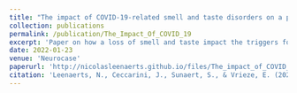```yaml
---
title: "The impact of COVID-19-related smell and taste disorders on a patient with bulimia nervosa: a case report"
collection: publications
permalink: /publication/The_Impact_Of_COVID_19
excerpt: 'Paper on how a loss of smell and taste impact the triggers for binge eating episodes in a patient with bulimia nervosa'
date: 2022-01-23
venue: 'Neurocase'
paperurl: 'http://nicolasleenaerts.github.io/files/The_impact_of_COVID_19_Smell.pdf'
citation: 'Leenaerts, N., Ceccarini, J., Sunaert, S., & Vrieze, E. (2022). The impact of COVID-19-related smell and taste disorders on a patient with bulimia nervosa: a case report. Neurocase, 28(1), 72–76. https://doi.org/10.1080/13554794.2021.2024859'
---
```

